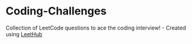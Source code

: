 # Coding-Challenges
Collection of LeetCode questions to ace the coding interview! - Created using [LeetHub](https://github.com/QasimWani/LeetHub)
